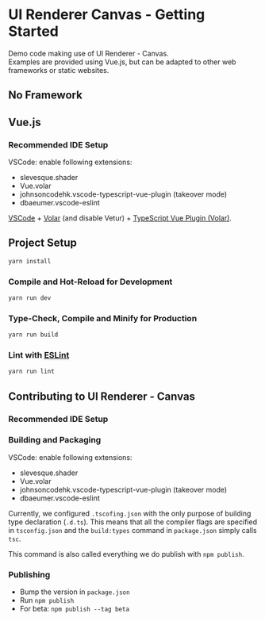 # UI Renderer Canvas - Getting Started

Demo code making use of UI Renderer - Canvas.  
Examples are provided using Vue.js, but can be adapted to other web frameworks or static websites.

## No Framework

## Vue.js

### Recommended IDE Setup

VSCode: enable following extensions:
- slevesque.shader
- Vue.volar
- johnsoncodehk.vscode-typescript-vue-plugin (takeover mode)
- dbaeumer.vscode-eslint

[VSCode](https://code.visualstudio.com/) + [Volar](https://marketplace.visualstudio.com/items?itemName=Vue.volar) (and disable Vetur) + [TypeScript Vue Plugin (Volar)](https://marketplace.visualstudio.com/items?itemName=Vue.vscode-typescript-vue-plugin).



## Project Setup

```sh
yarn install
```

### Compile and Hot-Reload for Development

```sh
yarn run dev
```

### Type-Check, Compile and Minify for Production

```sh
yarn run build
```

### Lint with [ESLint](https://eslint.org/)

```sh
yarn run lint
```

## Contributing to UI Renderer - Canvas

### Recommended IDE Setup

### Building and Packaging
VSCode: enable following extensions:
- slevesque.shader
- Vue.volar
- johnsoncodehk.vscode-typescript-vue-plugin (takeover mode)
- dbaeumer.vscode-eslint

Currently, we configured `.tscofing.json` with the only purpose of building type declaration (`.d.ts`).
This means that all the compiler flags are specified in `tsconfig.json` and the `build:types` command in `package.json` simply calls `tsc`.

This command is also called everything we do publish with `npm publish`.


### Publishing
* Bump the version in `package.json`
* Run `npm publish`
* For beta: `npm publish --tag beta`
